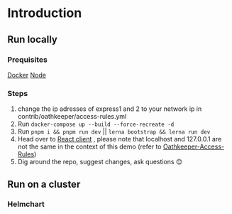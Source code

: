 # Introduction

## Run locally

### Prequisites

[Docker](https://www.docker.com)
[Node](https://nodejs.org/en/)

### Steps

1. change the ip adresses of express1 and 2 to your network ip in contrib/oathkeeper/access-rules.yml
2. Run `docker-compose up --build --force-recreate -d`
3. Run `pnpm i && pnpm run dev` || `lerna bootstrap && lerna run dev`
4. Head over to [React client](http://127.0.0.1:3000) , please note that localhost and 127.0.0.1 are not the same in the context of this demo (refer to [Oathkeeper-Access-Rules](file://../contrib/quickstart/oathkeeper/access-rules.yml))
5. Dig around the repo, suggest changes, ask questions 😊

## Run on a cluster

### Helmchart
